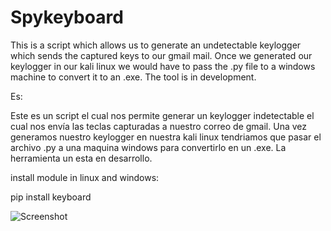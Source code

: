 # Spykeyboard


This is a script which allows us to generate an undetectable keylogger which sends the captured keys to our gmail mail. Once we generated our keylogger in our kali linux we would have to pass the .py file to a windows machine to convert it to an .exe. The tool is in development.

Es:

Este es un script el cual nos permite generar un keylogger indetectable el cual nos envía las teclas capturadas a nuestro correo de gmail. Una vez generamos nuestro keylogger en nuestra kali linux tendriamos que pasar el archivo .py a una maquina windows para convertirlo en un .exe. La herramienta un esta en desarrollo.

install module in linux and windows:

pip install keyboard



![Screenshot](https://github.com/Sh4rk0-666/Spykeyboard/blob/master/Screen%20Shot%202018-08-31%20at%209.37.31%20PM.png)
